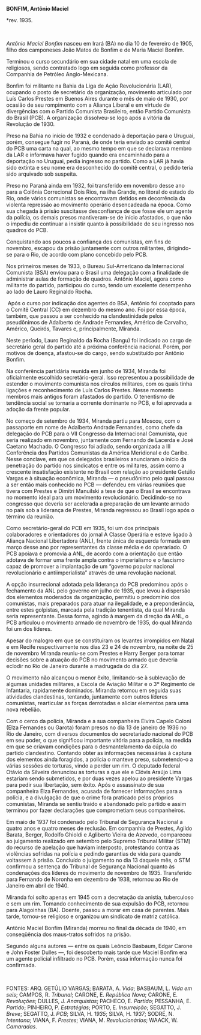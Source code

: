**BONFIM, Antônio Maciel**

\*rev. 1935.

 

*Antônio Maciel Bonfim* nasceu em Irará (BA) no dia 10 de fevereiro de
1905, filho dos camponeses João Matos de Bonfim e de Maria Maciel
Bonfim.

Terminou o curso secundário em sua cidade natal em uma escola de
religiosos, sendo contratado logo em seguida como professor da Companhia
de Petróleo Anglo-Mexicana.

Bonfim foi militante na Bahia da Liga de Ação Revolucionária (LAR),
ocupando o posto de secretário da organização, movimento articulado por
Luís Carlos Prestes em Buenos Aires durante o mês de maio de 1930, por
ocasião de seu rompimento com a Aliança Liberal e em virtude de
divergências com o Partido Comunista Brasileiro, então Partido Comunista
do Brasil (PCB). A organização dissolveu-se logo após a vitória da
Revolução de 1930.

Preso na Bahia no início de 1932 e condenado à deportação para o
Uruguai, porém, consegue fugir no Paraná, de onde teria enviado ao
comitê central do PCB uma carta na qual, ao mesmo tempo em que se
declarava membro da LAR e informava haver fugido quando era encaminhado
para a deportação no Uruguai, pedia ingresso no partido. Como a LAR já
havia sido extinta e seu nome era desconhecido do comitê central, o
pedido teria sido arquivado sob suspeita.

Preso no Paraná ainda em 1932, foi transferido em novembro desse ano
para a Colônia Correcional Dois Rios, na ilha Grande, no litoral do
estado do Rio, onde vários comunistas se encontravam detidos em
decorrência da violenta repressão ao movimento operário desencadeada na
época. Como sua chegada à prisão suscitasse desconfiança de que fosse
ele um agente da polícia, os demais presos mantiveram-se de início
afastados, o que não o impediu de continuar a insistir quanto à
possibilidade de seu ingresso nos quadros do PCB.

Conquistando aos poucos a confiança dos comunistas, em fins de novembro,
escapou da prisão juntamente com outros militantes, dirigindo-se para o
Rio, de acordo com plano concebido pelo PCB.

Nos primeiros meses de 1933, o Bureau Sul-Americano da Internacional
Comunista (BSA) enviou para o Brasil uma delegação com a finalidade de
administrar aulas de formação de quadros. Antônio Maciel, agora como
militante do partido, participou do curso, tendo um excelente desempenho
ao lado de Lauro Reginaldo Rocha.

 Após o curso por indicação dos agentes do BSA, Antônio foi cooptado
para o Comitê Central (CC) em dezembro do mesmo ano. Foi por essa época,
também, que passou a ser conhecido na clandestinidade pelos pseudônimos
de Adalberto de Andrade Fernandes, Américo de Carvalho, Américo,
Queirós, Tavares e, principalmente, Miranda.

Neste período, Lauro Reginaldo da Rocha (Bangu) foi indicado ao cargo de
secretário geral do partido até a próxima conferência nacional. Porém,
por motivos de doença, afastou-se do cargo, sendo substituído por
Antônio Bonfim.

Na conferência partidária reunida em junho de 1934, Miranda foi
oficialmente escolhido secretário-geral. Isso representou a
possibilidade de estender o movimento comunista nos círculos militares,
com os quais tinha ligações e reconhecimento de Luís Carlos Prestes.
Nesse momento membros mais antigos foram afastados do partido. O
tenentismo de tendência social se tornaria a corrente dominante no PCB,
e foi aprovada a adoção da frente popular.

No começo de setembro de 1934, Miranda partiu para Moscou, com o
passaporte em nome de Adalberto Andrade Fernandes, como chefe da
delegação do PCB para o VII Congresso da Internacional Comunista, que
seria realizado em novembro, juntamente com Fernando de Lacerda e José
Caetano Machado. O Congresso foi adiado, sendo organizada a III
Conferência dos Partidos Comunistas da América Meridional e do Caribe.
Nesse conclave, em que os delegados brasileiros anunciaram o início da
penetração do partido nos sindicatos e entre os militares, assim como a
crescente insatisfação existente no Brasil com relação ao presidente
Getúlio Vargas e à situação econômica, Miranda — o pseudônimo pelo qual
passou a ser então mais conhecido no PCB — defendeu em várias reuniões
que tivera com Prestes e Dimitri Manuilski a tese de que o Brasil se
encontrava no momento ideal para um movimento revolucionário.
Decidindo-se no congresso que deveria ser acelerada a preparação de um
levante armado no país sob a liderança de Prestes, Miranda regressou ao
Brasil logo após o término da reunião.

Como secretário-geral do PCB em 1935, foi um dos principais
colaboradores e orientadores do jornal A Classe Operária e esteve ligado
à Aliança Nacional Libertadora (ANL), frente única de esquerda formada
em março desse ano por representantes da classe média e do operariado. O
PCB apoiava e promovia a ANL, de acordo com a orientação que então
adotava de formar uma frente ampla contra o imperialismo e o fascismo
capaz de promover a implantação de um “governo popular nacional
revolucionário e antiimperialista” através de uma revolução nacional.

A opção insurrecional adotada pela liderança do PCB predominou após o
fechamento da ANL pelo governo em julho de 1935, que levou à dispersão
dos elementos moderados da organização, permitiu o predomínio dos
comunistas, mais preparados para atuar na ilegalidade, e a
preponderância, entre estes golpistas, marcada pela tradição tenentista,
da qual Miranda seria representante. Dessa forma, agindo à margem da
direção da ANL, o PCB articulou o movimento armado de novembro de 1935,
do qual Miranda foi um dos líderes.

Apesar do malogro em que se constituíram os levantes irrompidos em Natal
e em Recife respectivamente nos dias 23 e 24 de novembro, na noite de 25
de novembro Miranda reuniu-se com Prestes e Harry Berger para tomar
decisões sobre a atuação do PCB no movimento armado que deveria eclodir
no Rio de Janeiro durante a madrugada do dia 27.

O movimento não alcançou o menor êxito, limitando-se à sublevação de
algumas unidades militares, a Escola de Aviação Militar e o 3º Regimento
de Infantaria, rapidamente dominados. Miranda retomou em seguida suas
atividades clandestinas, tentando, juntamente com outros líderes
comunistas, rearticular as forças derrotadas e aliciar elementos para
uma nova rebelião.

Com o cerco da polícia, Miranda e a sua companheira Elvira Capelo Coloni
(Elza Fernandes ou Garota) foram presos no dia 13 de janeiro de 1936 no
Rio de Janeiro, com diversos documentos do secretariado nacional do PCB
em seu poder, o que significou importante vitória para a polícia, na
medida em que se criavam condições para o desmantelamento da cúpula do
partido clandestino. Contando obter as informações necessárias à captura
dos elementos ainda foragidos, a polícia o manteve preso, submetendo-o a
várias sessões de torturas, vindo a perder um rim. O deputado federal
Otávio da Silveira denunciou as torturas a que ele e Clóvis Araújo Lima
estariam sendo submetidos, e por duas vezes apelou ao presidente Vargas
para pedir sua libertação, sem êxito. Após o assassinato de sua
companheira Elza Fernandes, acusada de fornecer informações para a
polícia, e a divulgação de que o crime fora praticado pelos próprios
comunistas, Miranda se sentiu traído e abandonado pelo partido e assim
terminou por fazer declarações que comprometiam seus companheiros.

Em maio de 1937 foi condenado pelo Tribunal de Segurança Nacional a
quatro anos e quatro meses de reclusão. Em companhia de Prestes, Agildo
Barata, Berger, Rodolfo Ghioldi e Agliberto Vieira de Azevedo,
compareceu ao julgamento realizado em setembro pelo Supremo Tribunal
Militar (STM) do recurso de apelação que haviam interposto, protestando
contra as violências sofridas na polícia e pedindo garantias de vida
para quando voltassem à prisão. Concluído o julgamento no dia 13 daquele
mês, o STM confirmou a sentença do Tribunal de Segurança Nacional quanto
às condenações dos líderes do movimento de novembro de 1935. Transferido
para Fernando de Noronha em dezembro de 1938, retornou ao Rio de Janeiro
em abril de 1940. 

Miranda foi solto apenas em 1945 com a decretação da anistia,
tuberculoso e sem um rim. Tomando conhecimento de sua expulsão do PCB,
retornou para Alagoinhas (BA). Doente, passou a morar em casa de
parentes. Mais tarde, tornou-se religioso e organizou um sindicato de
matriz católica.

Antônio Maciel Bonfim (Miranda) morreu no final da década de 1940, em
conseqüência dos maus-tratos sofridos na prisão.

Segundo alguns autores — entre os quais Leôncio Basbaum, Edgar Carone e
John Foster Dulles —, foi descoberto mais tarde que Maciel Bonfim era um
agente policial infiltrado no PCB. Porém, essa informação nunca foi
confirmada.

 

FONTES: ARQ. GETÚLIO VARGAS; BARATA, A. *Vida*; BASBAUM, L. *Vida em
seis*; CAMPOS, R. *Tribunal*; CARONE, E. *República Nova*; CARONE, E.
*Revoluções*; DULLES, J. *Anarquistas*; PACHECO, E. *Partido*; PESSANHA,
E. *Partido*; PINHEIRO, P. *Estratégias*; PORTO, E. *Insurreição*;
SEGATTO, J. *Breve*; SEGATTO, J. *PCB*; SILVA, H. *1935*; SILVA, H.
*1937*; SODRÉ, N. *Intentona*; VIANA, F. *Prestes*; VIANA, M.
*Revolucionários*; WAACK, W. *Camaradas*.

 
